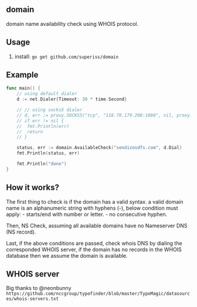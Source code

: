## domain
domain name availability check using WHOIS protocol.

## Usage
1. install:
`
go get github.com/superiss/domain
`

## Example
```go
func main() {
	// using default dialer
	d := net.Dialer{Timeout: 30 * time.Second}

	// // using socks5 dialer
	// d, err := proxy.SOCKS5("tcp", "118.70.179.208:1080", nil, proxy.Direct)
	// if err != nil {
	// 	fmt.Println(err)
	// 	return
	// }

	status, err := domain.AvailableCheck("sendizosdfs.com", d.Dial)
	fmt.Println(status, err)

	fmt.Println("done")
}
```

## How it works?
The first thing to check is if the domain has a valid syntax.
a valid domain name is an alphanumeric string with hyphens (-), below condition must apply:
    - starts/end with number or letter.
    - no consecutive hyphen.

Then, NS Check, assuming all available domains have no Nameserver DNS (NS record).

Last, if the above conditions are passed, check whois DNS by dialing the corresponded WHOIS server, if the domain has no records in the WHOIS database then we assume the domain is available.

## WHOIS server
Big thanks to @neonbunny
`
https://github.com/nccgroup/typofinder/blob/master/TypoMagic/datasources/whois-servers.txt
`